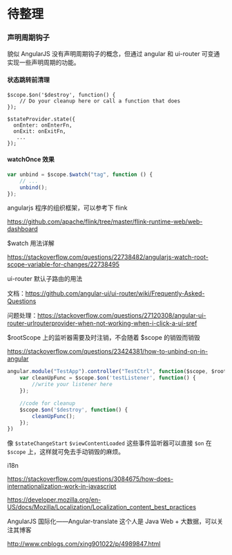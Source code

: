 # 待整理

### 声明周期钩子

貌似 AngularJS 没有声明周期钩子的概念，但通过 angular 和 ui-router 可变通实现一些声明周期的功能。

#### 状态跳转前清理

```
$scope.$on('$destroy', function() {
    // Do your cleanup here or call a function that does
});

$stateProvider.state({
  onEnter: onEnterFn,
  onExit: onExitFn,
   ...
});
```

#### watchOnce 效果

```js
var unbind = $scope.$watch("tag", function () {
    // ...
    unbind();
});
```

angularjs 程序的组织框架，可以参考下 flink

https://github.com/apache/flink/tree/master/flink-runtime-web/web-dashboard

$watch 用法详解

https://stackoverflow.com/questions/22738482/angularjs-watch-root-scope-variable-for-changes/22738495


ui-router 默认子路由的用法

文档：https://github.com/angular-ui/ui-router/wiki/Frequently-Asked-Questions

问题处理：https://stackoverflow.com/questions/27120308/angular-ui-router-urlrouterprovider-when-not-working-when-i-click-a-ui-sref

$rootScope 上的监听器需要及时注销，不会随着 $scope 的销毁而销毁

https://stackoverflow.com/questions/23424381/how-to-unbind-on-in-angular

```js
angular.module("TestApp").controller("TestCtrl", function($scope, $rootScope) {
    var cleanUpFunc = $scope.$on('testListener', function() {
        //write your listener here
    });

    //code for cleanup
    $scope.$on('$destroy', function() {
        cleanUpFunc();
    });
})
```

像 `$stateChangeStart` `$viewContentLoaded` 这些事件监听器可以直接 `$on` 在 `$scope` 上，这样就可免去手动销毁的麻烦。



i18n

https://stackoverflow.com/questions/3084675/how-does-internationalization-work-in-javascript

https://developer.mozilla.org/en-US/docs/Mozilla/Localization/Localization_content_best_practices

AngularJS 国际化——Angular-translate  这个人是 Java Web + 大数据，可以关注其博客

http://www.cnblogs.com/xing901022/p/4989847.html


























